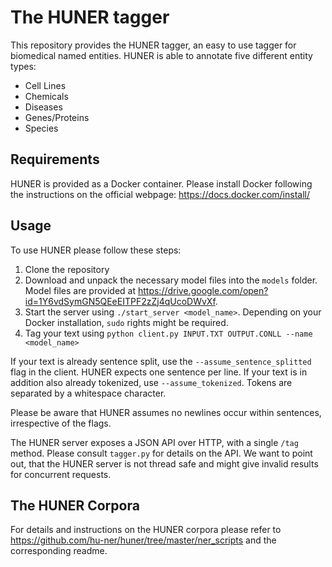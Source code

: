 # The HUNER tagger

This repository provides the HUNER tagger, an easy to use tagger for biomedical named entities. HUNER is able to annotate five different entity types:
+ Cell Lines
+ Chemicals
+ Diseases
+ Genes/Proteins
+ Species

## Requirements

HUNER is provided as a Docker container. Please install Docker following the instructions on the official webpage: <https://docs.docker.com/install/>

## Usage

To use HUNER please follow these steps:

1. Clone the repository
2. Download and unpack the necessary model files into the `models` folder. Model files are provided at <https://drive.google.com/open?id=1Y6vdSymGN5QEeEITPF2zZj4qUcoDWvXf>.
3. Start the server using `./start_server <model_name>`. Depending on your Docker installation, `sudo` rights might be required.
4. Tag your text using `python client.py INPUT.TXT OUTPUT.CONLL --name <model_name>`

If your text is already sentence split, use the `--assume_sentence_splitted` flag in the client. HUNER expects one sentence per line. If your text is in addition also already tokenized, use `--assume_tokenized`. Tokens are separated by a whitespace character.

Please be aware that HUNER assumes no newlines occur within sentences, irrespective of the flags.

The HUNER server exposes a JSON API over HTTP, with a single `/tag` method. Please consult `tagger.py` for details on the API.  We want to point out, that the HUNER server is not thread safe and might give invalid results for concurrent requests.

## The HUNER Corpora
For details and instructions on the HUNER corpora please refer to <https://github.com/hu-ner/huner/tree/master/ner_scripts> and the corresponding readme.
